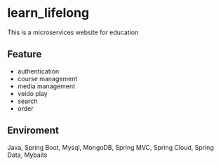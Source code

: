 # learn_lifelong
This is a microservices website for education

## Feature
- authentication
- course management
- media management
- veido play
- search
- order

## Enviroment
Java, Spring Boot, Mysql, MongoDB, Spring MVC, Spring Cloud, Spring Data, Mybaits
